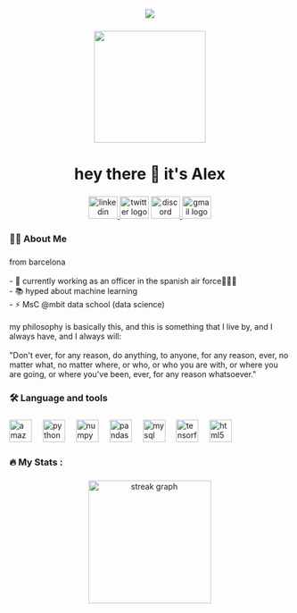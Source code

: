 <div align="center">
  <img src="https://visitor-badge.laobi.icu/badge?page_id=alexgomezlopez.alexgomezlopez&"  />
</div>

###

<div align="center">
  <img height="200" src="https://gifdb.com/images/high/the-office-michael-scott-celebration-dance-m0ewie80a2qzjxyd.gif"  />
</div>

###

<h1 align="center">hey there 👋 it's Alex</h1>

###

<div align="center">
  <a href="https://www.linkedin.com/in/alexgomezlopez/" target="_blank">
    <img src="https://raw.githubusercontent.com/maurodesouza/profile-readme-generator/master/src/assets/icons/social/linkedin/default.svg" width="52" height="40" alt="linkedin logo"  />
  </a>
  <img src="https://raw.githubusercontent.com/maurodesouza/profile-readme-generator/master/src/assets/icons/social/twitter/default.svg" width="52" height="40" alt="twitter logo"  />
  <a href="alexgomezlopez" target="_blank">
    <img src="https://raw.githubusercontent.com/maurodesouza/profile-readme-generator/master/src/assets/icons/social/discord/default.svg" width="52" height="40" alt="discord logo"  />
  </a>
  <a href="alexgomez.int@gmail.com" target="_blank">
    <img src="https://raw.githubusercontent.com/maurodesouza/profile-readme-generator/master/src/assets/icons/social/gmail/default.svg" width="52" height="40" alt="gmail logo"  />
  </a>
</div>

###

<div align="center">
</div>

###

<h3 align="left">👩‍💻  About Me</h3>

###

<p align="left">from barcelona<br><br>- 🔭 currently working as an officer in the spanish air force🚀🇪🇸<br>- 📚 hyped about machine learning <br>- ⚡ MsC @mbit data school (data science)<br><br>my philosophy is basically this, and this is something that I live by, and I always have, and I always will: <br><br>"Don't ever, for any reason, do anything, to anyone, for any reason, ever, no matter what, no matter where, or who, or who you are with, or where you are going, or where you've been, ever, for any reason whatsoever."</p>

###

<h3 align="left">🛠 Language and tools</h3>

###

<div align="left">
  <img src="https://cdn.jsdelivr.net/gh/devicons/devicon/icons/amazonwebservices/amazonwebservices-original.svg" height="40" alt="amazonwebservices logo"  />
  <img width="12" />
  <img src="https://cdn.jsdelivr.net/gh/devicons/devicon/icons/python/python-original.svg" height="40" alt="python logo"  />
  <img width="12" />
  <img src="https://cdn.jsdelivr.net/gh/devicons/devicon/icons/numpy/numpy-original.svg" height="40" alt="numpy logo"  />
  <img width="12" />
  <img src="https://cdn.jsdelivr.net/gh/devicons/devicon/icons/pandas/pandas-original.svg" height="40" alt="pandas logo"  />
  <img width="12" />
  <img src="https://cdn.jsdelivr.net/gh/devicons/devicon/icons/mysql/mysql-original.svg" height="40" alt="mysql logo"  />
  <img width="12" />
  <img src="https://cdn.jsdelivr.net/gh/devicons/devicon/icons/tensorflow/tensorflow-original.svg" height="40" alt="tensorflow logo"  />
  <img width="12" />
  <img src="https://cdn.jsdelivr.net/gh/devicons/devicon/icons/html5/html5-original.svg" height="40" alt="html5 logo"  />
</div>

###

<h3 align="left">🔥   My Stats :</h3>

###

<div align="center">
  <img src="https://streak-stats.demolab.com?user=alexgomezlopez&locale=en&mode=daily&theme=dark&hide_border=false&border_radius=5&order=3" height="220" alt="streak graph"  />
</div>

###
